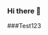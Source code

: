 ### Hi there 👋
###Test123

<!--
**RedSmileTV/RedSmileTV** is a ✨ _special_ ✨ repository because its `README.md` (this file) appears on your GitHub profile.
-->
